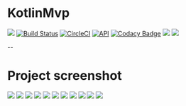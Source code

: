 # KotlinMvp
[![](https://jitpack.io/v/git-xuhao/KotlinMvp.svg)](https://jitpack.io/#git-xuhao/KotlinMvp)
[![Build Status](https://travis-ci.org/git-xuhao/KotlinMvp.svg?branch=master)](https://travis-ci.org/git-xuhao/KotlinMvp)
[![CircleCI](https://circleci.com/gh/git-xuhao/KotlinMvp/tree/master.svg?style=svg)](https://circleci.com/gh/git-xuhao/KotlinMvp/tree/master)
[![API](https://img.shields.io/badge/API-19%2B-brightgreen.svg?style=flat)](https://android-arsenal.com/api?level=19)
[![Codacy Badge](https://api.codacy.com/project/badge/Grade/0ee634e0cc3042f8a98e33d6135f39a6)](https://www.codacy.com/app/git-xuhao/KotlinMvp?utm_source=github.com&amp;utm_medium=referral&amp;utm_content=git-xuhao/KotlinMvp&amp;utm_campaign=Badge_Grade)
[![](https://img.shields.io/badge/Author-xuhao-red.svg)](http://xuhaoblog.com)
[![](https://img.shields.io/badge/QQ-504105930-blue.svg)](http://xuhaoblog.com)

--
# Project screenshot


![](http://oyp2zrwnm.bkt.clouddn.com/Nexus%205X_01.PNG)
![](http://oyp2zrwnm.bkt.clouddn.com/Nexus%205X_03.PNG)
![](http://oyp2zrwnm.bkt.clouddn.com/Nexus%205X_04.PNG)
![](http://oyp2zrwnm.bkt.clouddn.com/Nexus%205X_05.PNG)
![](http://oyp2zrwnm.bkt.clouddn.com/Nexus%205X_06.PNG)
![](http://oyp2zrwnm.bkt.clouddn.com/Nexus%205X_07.PNG)
![](http://oyp2zrwnm.bkt.clouddn.com/Nexus%205X_08.PNG)
![](http://oyp2zrwnm.bkt.clouddn.com/Nexus%205X_09.PNG)
![](http://oyp2zrwnm.bkt.clouddn.com/Nexus%205X_10.PNG)
![](http://oyp2zrwnm.bkt.clouddn.com/Nexus%205X_11.PNG)
![](http://oyp2zrwnm.bkt.clouddn.com/Nexus%205X_12.PNG)
